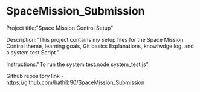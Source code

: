 # SpaceMission_Submission

Project title:"Space Mission Control Setup"

Description:"This project contains my setup files for the Space Mission Control theme, learning goals, Git basics Explanations, knowlwdge log, and a system test Script "

Instructions:"To run the system test:node system_test.js"

Github repository link - https://github.com/hathib90/SpaceMission_Submission

